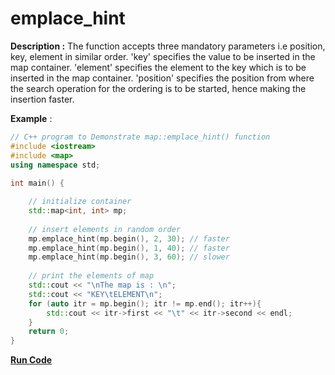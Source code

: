 # emplace_hint

**Description :** The function accepts three mandatory parameters i.e position, key, element in similar order. 'key' specifies the value to be inserted in the map container. 'element' specifies the element to the key which is to be inserted in the map container. 'position' specifies the position from where the search operation for the ordering is to be started, hence making the insertion faster.

**Example** :

```cpp
// C++ program to Demonstrate map::emplace_hint() function 
#include <iostream>
#include <map>
using namespace std; 
  
int main() { 

    // initialize container 
    std::map<int, int> mp; 
  
    // insert elements in random order 
    mp.emplace_hint(mp.begin(), 2, 30); // faster 
    mp.emplace_hint(mp.begin(), 1, 40); // faster 
    mp.emplace_hint(mp.begin(), 3, 60); // slower 
  
    // print the elements of map 
    std::cout << "\nThe map is : \n"; 
    std::cout << "KEY\tELEMENT\n"; 
    for (auto itr = mp.begin(); itr != mp.end(); itr++){ 
        std::cout << itr->first << "\t" << itr->second << endl; 
    }
    return 0; 
} 
```

**[Run Code](https://rextester.com/PAKW84753)**
